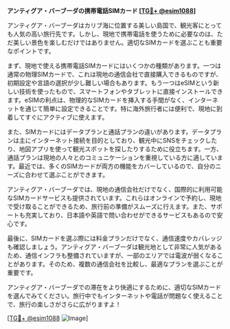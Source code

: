 **アンティグア・バーブーダの携帯電話SIMカード [[TG💪+ @esim1088](https://t.me/s/esim1088)]**

アンティグア・バーブーダはカリブ海に位置する美しい島国で、観光客にとっても人気の高い旅行先です。しかし、現地で携帯電話を使うために必要なのは、ただ美しい景色を楽しむだけではありません。適切なSIMカードを選ぶことも重要なポイントです。

まず、現地で使える携帯電話SIMカードにはいくつかの種類があります。一つは通常の物理SIMカードで、これは現地の通信会社で直接購入できるものですが、初期設定や言語の選択が少し難しい場合もあります。もう一つはeSIMという新しい技術を使ったもので、スマートフォンやタブレットに直接インストールできます。eSIMの利点は、物理的なSIMカードを挿入する手間がなく、インターネットを通じて簡単に設定できることです。特に海外旅行者には便利で、現地に到着してすぐにアクティブに使えます。

また、SIMカードにはデータプランと通話プランの違いがあります。データプランは主にインターネット接続を目的としており、観光中にSNSをチェックしたり、地図アプリを使って観光スポットを探したりするために役立ちます。一方、通話プランは現地の人々とのコミュニケーションを重視している方に適しています。最近では、多くのSIMカードが両方の機能をカバーしているので、自分のニーズに合わせて選ぶことができます。

アンティグア・バーブーダでは、現地の通信会社だけでなく、国際的に利用可能なSIMカードサービスも提供されています。これらはオンラインで予約し、現地で受け取ることができるため、旅行前の準備がスムーズに行えます。また、サポートも充実しており、日本語や英語で問い合わせができるサービスもあるので安心です。

最後に、SIMカードを選ぶ際には料金プランだけでなく、通信速度やカバレッジも確認しましょう。アンティグア・バーブーダは観光地として非常に人気があるため、通信インフラも整備されていますが、一部のエリアでは電波が弱くなることがあります。そのため、複数の通信会社を比較し、最適なプランを選ぶことが重要です。

アンティグア・バーブーダでの滞在をより快適にするために、適切なSIMカードを選んでみてください。旅行中でもインターネットや電話が問題なく使えることで、旅行の楽しさがさらに広がりますよ！

[[TG💪+ @esim1088](https://t.me/s/esim1088) ![Image](https://i.postimg.cc/Y0z9fWf4/image.png)]